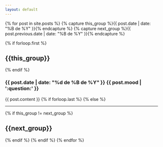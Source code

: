```yaml
---
layout: default
---
```

{% for post in site.posts  %}
  {% capture this_group %}{{ post.date | date: "%B de %Y" }}{% endcapture %}
  {% capture next_group %}{{ post.previous.date | date: "%B de %Y" }}{% endcapture %}

  {% if forloop.first %}
  <h2>{{this_group}}</h2>
  {% endif %}
  <h3>{{ post.date | date: "%d de %B de %Y" }} {{ post.mood | ':question:' }}</h3>
  {{ post.content }}
  {% if forloop.last %}
  {% else %}
    <hr />
    {% if this_group != next_group %}
    <h2>{{next_group}}</h2>
    {% endif %}
  {% endif %}
{% endfor %}
